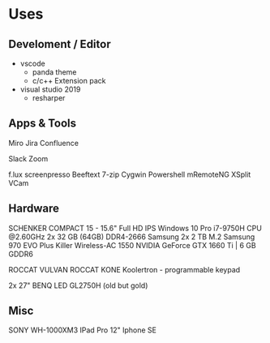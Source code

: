 # Uses 

## Develoment / Editor
- vscode
	- panda theme
	- c/c++ Extension pack
- visual studio 2019
	- resharper

## Apps & Tools
Miro
Jira
Confluence

Slack
Zoom

f.lux
screenpresso
Beeftext
7-zip
Cygwin
Powershell
mRemoteNG
XSplit VCam

## Hardware
SCHENKER COMPACT 15 - 15.6" Full HD IPS
Windows 10 Pro
i7-9750H CPU @2.60GHz
2x 32 GB (64GB) DDR4-2666 Samsung 
2x 2 TB M.2 Samsung 970 EVO Plus 
Killer Wireless-AC 1550
NVIDIA GeForce GTX 1660 Ti | 6 GB GDDR6

ROCCAT VULVAN 
ROCCAT KONE
Koolertron - programmable keypad

2x 27" BENQ LED GL2750H (old but gold)

## Misc
SONY WH-1000XM3
IPad Pro 12"
Iphone SE